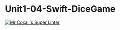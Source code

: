 # Unit1-04-Swift-DiceGame
[![Mr Coxall's Super Linter](https://github.com/ICS4U-Programming-JackT/Unit1-04-Swift-DiceGame/workflows/Mr%20Coxall's%20Super%20Linter/badge.svg)](https://github.com/ICS4U-Programming-JackT/Unit1-04-Swift-DiceGame/actions/)

